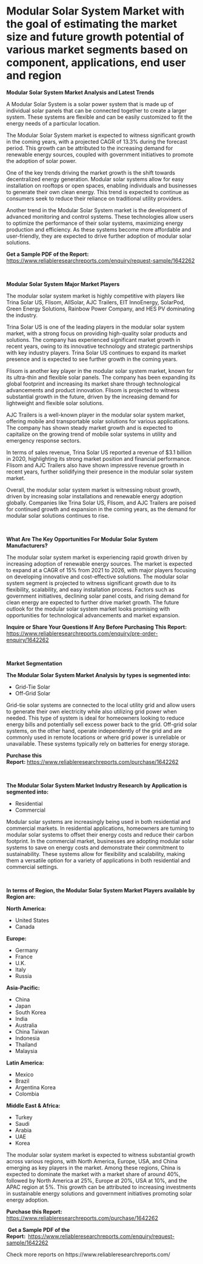 <p><h1>Modular Solar System Market with the goal of estimating the market size and future growth potential of various market segments based on component, applications, end user and region</h1></p><p><strong>Modular Solar System Market Analysis and Latest Trends</strong></p>
<p><p>A Modular Solar System is a solar power system that is made up of individual solar panels that can be connected together to create a larger system. These systems are flexible and can be easily customized to fit the energy needs of a particular location. </p><p>The Modular Solar System market is expected to witness significant growth in the coming years, with a projected CAGR of 13.3% during the forecast period. This growth can be attributed to the increasing demand for renewable energy sources, coupled with government initiatives to promote the adoption of solar power.</p><p>One of the key trends driving the market growth is the shift towards decentralized energy generation. Modular solar systems allow for easy installation on rooftops or open spaces, enabling individuals and businesses to generate their own clean energy. This trend is expected to continue as consumers seek to reduce their reliance on traditional utility providers.</p><p>Another trend in the Modular Solar System market is the development of advanced monitoring and control systems. These technologies allow users to optimize the performance of their solar systems, maximizing energy production and efficiency. As these systems become more affordable and user-friendly, they are expected to drive further adoption of modular solar solutions.</p></p>
<p><strong>Get a Sample PDF of the Report:&nbsp;</strong> <a href="https://www.reliableresearchreports.com/enquiry/request-sample/1642262">https://www.reliableresearchreports.com/enquiry/request-sample/1642262</a></p>
<p>&nbsp;</p>
<p><strong>Modular Solar System Major Market Players</strong></p>
<p><p>The modular solar system market is highly competitive with players like Trina Solar US, Flisom, AllSolar, AJC Trailers, EIT InnoEnergy, SolarPod, Green Energy Solutions, Rainbow Power Company, and HES PV dominating the industry. </p><p>Trina Solar US is one of the leading players in the modular solar system market, with a strong focus on providing high-quality solar products and solutions. The company has experienced significant market growth in recent years, owing to its innovative technology and strategic partnerships with key industry players. Trina Solar US continues to expand its market presence and is expected to see further growth in the coming years.</p><p>Flisom is another key player in the modular solar system market, known for its ultra-thin and flexible solar panels. The company has been expanding its global footprint and increasing its market share through technological advancements and product innovation. Flisom is projected to witness substantial growth in the future, driven by the increasing demand for lightweight and flexible solar solutions.</p><p>AJC Trailers is a well-known player in the modular solar system market, offering mobile and transportable solar solutions for various applications. The company has shown steady market growth and is expected to capitalize on the growing trend of mobile solar systems in utility and emergency response sectors.</p><p>In terms of sales revenue, Trina Solar US reported a revenue of $3.1 billion in 2020, highlighting its strong market position and financial performance. Flisom and AJC Trailers also have shown impressive revenue growth in recent years, further solidifying their presence in the modular solar system market. </p><p>Overall, the modular solar system market is witnessing robust growth, driven by increasing solar installations and renewable energy adoption globally. Companies like Trina Solar US, Flisom, and AJC Trailers are poised for continued growth and expansion in the coming years, as the demand for modular solar solutions continues to rise.</p></p>
<p>&nbsp;</p>
<p><strong>What Are The Key Opportunities For Modular Solar System Manufacturers?</strong></p>
<p><p>The modular solar system market is experiencing rapid growth driven by increasing adoption of renewable energy sources. The market is expected to expand at a CAGR of 15% from 2021 to 2026, with major players focusing on developing innovative and cost-effective solutions. The modular solar system segment is projected to witness significant growth due to its flexibility, scalability, and easy installation process. Factors such as government initiatives, declining solar panel costs, and rising demand for clean energy are expected to further drive market growth. The future outlook for the modular solar system market looks promising with opportunities for technological advancements and market expansion.</p></p>
<p><strong>Inquire or Share Your Questions If Any Before Purchasing This Report:</strong> <a href="https://www.reliableresearchreports.com/enquiry/pre-order-enquiry/1642262">https://www.reliableresearchreports.com/enquiry/pre-order-enquiry/1642262</a></p>
<p>&nbsp;</p>
<p><strong>Market Segmentation</strong></p>
<p><strong>The Modular Solar System Market Analysis by types is segmented into:</strong></p>
<p><ul><li>Grid-Tie Solar</li><li>Off-Grid Solar</li></ul></p>
<p><p>Grid-tie solar systems are connected to the local utility grid and allow users to generate their own electricity while also utilizing grid power when needed. This type of system is ideal for homeowners looking to reduce energy bills and potentially sell excess power back to the grid. Off-grid solar systems, on the other hand, operate independently of the grid and are commonly used in remote locations or where grid power is unreliable or unavailable. These systems typically rely on batteries for energy storage.</p></p>
<p><strong>Purchase this Report:&nbsp;</strong><a href="https://www.reliableresearchreports.com/purchase/1642262">https://www.reliableresearchreports.com/purchase/1642262</a></p>
<p>&nbsp;</p>
<p><strong>The Modular Solar System Market Industry Research by Application is segmented into:</strong></p>
<p><ul><li>Residential</li><li>Commercial</li></ul></p>
<p><p>Modular solar systems are increasingly being used in both residential and commercial markets. In residential applications, homeowners are turning to modular solar systems to offset their energy costs and reduce their carbon footprint. In the commercial market, businesses are adopting modular solar systems to save on energy costs and demonstrate their commitment to sustainability. These systems allow for flexibility and scalability, making them a versatile option for a variety of applications in both residential and commercial settings.</p></p>
<p>&nbsp;</p>
<p><strong>In terms of Region, the Modular Solar System Market Players available by Region are:</strong></p>
<p>
    <p> <strong> North America: </strong>
        <ul>
            <li>United States</li>
            <li>Canada</li>
        </ul>
        </p> 
    <p> <strong> Europe: </strong>
        <ul>
            <li>Germany</li>
            <li>France</li>
            <li>U.K.</li>
            <li>Italy</li>
            <li>Russia</li>
        </ul>
        </p> 
    <p> <strong> Asia-Pacific: </strong>
        <ul>
            <li>China</li>
            <li>Japan</li>
            <li>South Korea</li>
            <li>India</li>
            <li>Australia</li>
            <li>China Taiwan</li>
            <li>Indonesia</li>
            <li>Thailand</li>
            <li>Malaysia</li>
        </ul>
        </p> 
    <p> <strong> Latin America: </strong>
        <ul>
            <li>Mexico</li>
            <li>Brazil</li>
            <li>Argentina Korea</li>
            <li>Colombia</li>
        </ul>
        </p> 
    <p> <strong> Middle East & Africa: </strong>
        <ul>
            <li>Turkey</li>
            <li>Saudi</li>
            <li>Arabia</li>
            <li>UAE</li>
            <li>Korea</li>
        </ul>
    </p>
    </p>
<p><p>The modular solar system market is expected to witness substantial growth across various regions, with North America, Europe, USA, and China emerging as key players in the market. Among these regions, China is expected to dominate the market with a market share of around 40%, followed by North America at 25%, Europe at 20%, USA at 10%, and the APAC region at 5%. This growth can be attributed to increasing investments in sustainable energy solutions and government initiatives promoting solar energy adoption.</p></p>
<p><strong>Purchase this Report: </strong><a href="https://www.reliableresearchreports.com/purchase/1642262">https://www.reliableresearchreports.com/purchase/1642262</a></p>
<p>&nbsp;<strong>Get a Sample PDF of the Report:&nbsp;&nbsp;</strong><a href="https://www.reliableresearchreports.com/enquiry/request-sample/1642262">https://www.reliableresearchreports.com/enquiry/request-sample/1642262</a></p>
<p><strong></strong></p>
<p>Check more reports on https://www.reliableresearchreports.com/</p>